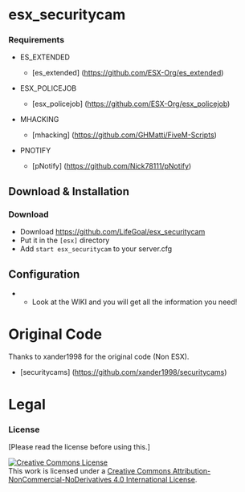 # esx_securitycam

### Requirements
* ES_EXTENDED
  * [es_extended] (https://github.com/ESX-Org/es_extended)

* ESX_POLICEJOB
  * [esx_policejob] (https://github.com/ESX-Org/esx_policejob)
  
* MHACKING
  * [mhacking] (https://github.com/GHMatti/FiveM-Scripts)
  
* PNOTIFY
  * [pNotify] (https://github.com/Nick78111/pNotify)

## Download & Installation

### Download
- Download https://github.com/LifeGoal/esx_securitycam
- Put it in the `[esx]` directory
- Add `start esx_securitycam` to your server.cfg

## Configuration
-  * Look at the WIKI and you will get all the information you need!

# Original Code
Thanks to xander1998 for the original code (Non ESX). 
  * [securitycams] (https://github.com/xander1998/securitycams)

# Legal
### License
[Please read the license before using this.]

<a rel="license" href="http://creativecommons.org/licenses/by-nc-nd/4.0/"><img alt="Creative Commons License" style="border-width:0" src="https://i.creativecommons.org/l/by-nc-nd/4.0/88x31.png" /></a><br />This work is licensed under a <a rel="license" href="http://creativecommons.org/licenses/by-nc-nd/4.0/">Creative Commons Attribution-NonCommercial-NoDerivatives 4.0 International License</a>.
